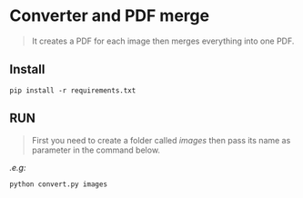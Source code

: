 # Converter and PDF merge
> It creates a PDF for each image then merges everything into one PDF.

## Install
```
pip install -r requirements.txt
```

## RUN
> First you need to create a folder called *images* then pass its name as parameter in the command below.

*.e.g:*
```
python convert.py images
```
